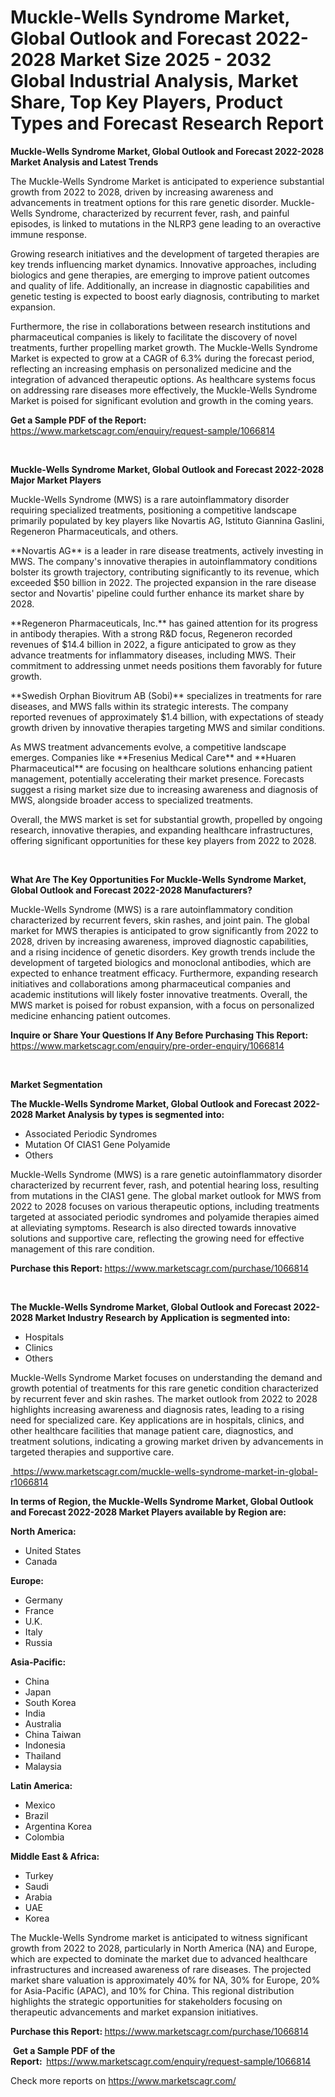 <p><h1>Muckle-Wells Syndrome Market, Global Outlook and Forecast 2022-2028 Market Size 2025 - 2032 Global Industrial Analysis, Market Share, Top Key Players, Product Types and Forecast Research Report</h1></p><p><strong>Muckle-Wells Syndrome Market, Global Outlook and Forecast 2022-2028 Market Analysis and Latest Trends</strong></p>
<p><p>The Muckle-Wells Syndrome Market is anticipated to experience substantial growth from 2022 to 2028, driven by increasing awareness and advancements in treatment options for this rare genetic disorder. Muckle-Wells Syndrome, characterized by recurrent fever, rash, and painful episodes, is linked to mutations in the NLRP3 gene leading to an overactive immune response.</p><p>Growing research initiatives and the development of targeted therapies are key trends influencing market dynamics. Innovative approaches, including biologics and gene therapies, are emerging to improve patient outcomes and quality of life. Additionally, an increase in diagnostic capabilities and genetic testing is expected to boost early diagnosis, contributing to market expansion.</p><p>Furthermore, the rise in collaborations between research institutions and pharmaceutical companies is likely to facilitate the discovery of novel treatments, further propelling market growth. The Muckle-Wells Syndrome Market is expected to grow at a CAGR of 6.3% during the forecast period, reflecting an increasing emphasis on personalized medicine and the integration of advanced therapeutic options. As healthcare systems focus on addressing rare diseases more effectively, the Muckle-Wells Syndrome Market is poised for significant evolution and growth in the coming years.</p></p>
<p><strong>Get a Sample PDF of the Report:&nbsp;</strong> <a href="https://www.marketscagr.com/enquiry/request-sample/1066814?utm_campaign=3575&utm_medium=2&utm_source=Github&utm_content=ia&utm_term=21032025&utm_id=muckle-wells-syndrome-market-global-outlook-and-forecast-2022-2028">https://www.marketscagr.com/enquiry/request-sample/1066814</a></p>
<p>&nbsp;</p>
<p><strong>Muckle-Wells Syndrome Market, Global Outlook and Forecast 2022-2028 Major Market Players</strong></p>
<p><p>Muckle-Wells Syndrome (MWS) is a rare autoinflammatory disorder requiring specialized treatments, positioning a competitive landscape primarily populated by key players like Novartis AG, Istituto Giannina Gaslini, Regeneron Pharmaceuticals, and others.</p><p>**Novartis AG** is a leader in rare disease treatments, actively investing in MWS. The company's innovative therapies in autoinflammatory conditions bolster its growth trajectory, contributing significantly to its revenue, which exceeded $50 billion in 2022. The projected expansion in the rare disease sector and Novartis' pipeline could further enhance its market share by 2028.</p><p>**Regeneron Pharmaceuticals, Inc.** has gained attention for its progress in antibody therapies. With a strong R&D focus, Regeneron recorded revenues of $14.4 billion in 2022, a figure anticipated to grow as they advance treatments for inflammatory diseases, including MWS. Their commitment to addressing unmet needs positions them favorably for future growth.</p><p>**Swedish Orphan Biovitrum AB (Sobi)** specializes in treatments for rare diseases, and MWS falls within its strategic interests. The company reported revenues of approximately $1.4 billion, with expectations of steady growth driven by innovative therapies targeting MWS and similar conditions.</p><p>As MWS treatment advancements evolve, a competitive landscape emerges. Companies like **Fresenius Medical Care** and **Huaren Pharmaceutical** are focusing on healthcare solutions enhancing patient management, potentially accelerating their market presence. Forecasts suggest a rising market size due to increasing awareness and diagnosis of MWS, alongside broader access to specialized treatments.</p><p>Overall, the MWS market is set for substantial growth, propelled by ongoing research, innovative therapies, and expanding healthcare infrastructures, offering significant opportunities for these key players from 2022 to 2028.</p></p>
<p>&nbsp;</p>
<p><strong>What Are The Key Opportunities For Muckle-Wells Syndrome Market, Global Outlook and Forecast 2022-2028 Manufacturers?</strong></p>
<p><p>Muckle-Wells Syndrome (MWS) is a rare autoinflammatory condition characterized by recurrent fevers, skin rashes, and joint pain. The global market for MWS therapies is anticipated to grow significantly from 2022 to 2028, driven by increasing awareness, improved diagnostic capabilities, and a rising incidence of genetic disorders. Key growth trends include the development of targeted biologics and monoclonal antibodies, which are expected to enhance treatment efficacy. Furthermore, expanding research initiatives and collaborations among pharmaceutical companies and academic institutions will likely foster innovative treatments. Overall, the MWS market is poised for robust expansion, with a focus on personalized medicine enhancing patient outcomes.</p></p>
<p><strong>Inquire or Share Your Questions If Any Before Purchasing This Report:</strong> <a href="https://www.marketscagr.com/enquiry/pre-order-enquiry/1066814?utm_campaign=3575&utm_medium=2&utm_source=Github&utm_content=ia&utm_term=21032025&utm_id=muckle-wells-syndrome-market-global-outlook-and-forecast-2022-2028">https://www.marketscagr.com/enquiry/pre-order-enquiry/1066814</a></p>
<p>&nbsp;</p>
<p><strong>Market Segmentation</strong></p>
<p><strong>The Muckle-Wells Syndrome Market, Global Outlook and Forecast 2022-2028 Market Analysis by types is segmented into:</strong></p>
<p><ul><li>Associated Periodic Syndromes</li><li>Mutation Of CIAS1 Gene Polyamide</li><li>Others</li></ul></p>
<p><p>Muckle-Wells Syndrome (MWS) is a rare genetic autoinflammatory disorder characterized by recurrent fever, rash, and potential hearing loss, resulting from mutations in the CIAS1 gene. The global market outlook for MWS from 2022 to 2028 focuses on various therapeutic options, including treatments targeted at associated periodic syndromes and polyamide therapies aimed at alleviating symptoms. Research is also directed towards innovative solutions and supportive care, reflecting the growing need for effective management of this rare condition.</p></p>
<p><strong>Purchase this Report:&nbsp;</strong><a href="https://www.marketscagr.com/purchase/1066814?utm_campaign=3575&utm_medium=2&utm_source=Github&utm_content=ia&utm_term=21032025&utm_id=muckle-wells-syndrome-market-global-outlook-and-forecast-2022-2028">https://www.marketscagr.com/purchase/1066814</a></p>
<p>&nbsp;</p>
<p><strong>The Muckle-Wells Syndrome Market, Global Outlook and Forecast 2022-2028 Market Industry Research by Application is segmented into:</strong></p>
<p><ul><li>Hospitals</li><li>Clinics</li><li>Others</li></ul></p>
<p><p>Muckle-Wells Syndrome Market focuses on understanding the demand and growth potential of treatments for this rare genetic condition characterized by recurrent fever and skin rashes. The market outlook from 2022 to 2028 highlights increasing awareness and diagnosis rates, leading to a rising need for specialized care. Key applications are in hospitals, clinics, and other healthcare facilities that manage patient care, diagnostics, and treatment solutions, indicating a growing market driven by advancements in targeted therapies and supportive care.</p></p>
<p><a href="https://www.marketscagr.com/muckle-wells-syndrome-market-in-global-r1066814?utm_campaign=3575&utm_medium=2&utm_source=Github&utm_content=ia&utm_term=21032025&utm_id=muckle-wells-syndrome-market-global-outlook-and-forecast-2022-2028">&nbsp;https://www.marketscagr.com/muckle-wells-syndrome-market-in-global-r1066814</a></p>
<p><strong>In terms of Region, the Muckle-Wells Syndrome Market, Global Outlook and Forecast 2022-2028 Market Players available by Region are:</strong></p>
<p>
    <p> <strong> North America: </strong>
        <ul>
            <li>United States</li>
            <li>Canada</li>
        </ul>
        </p> 
    <p> <strong> Europe: </strong>
        <ul>
            <li>Germany</li>
            <li>France</li>
            <li>U.K.</li>
            <li>Italy</li>
            <li>Russia</li>
        </ul>
        </p> 
    <p> <strong> Asia-Pacific: </strong>
        <ul>
            <li>China</li>
            <li>Japan</li>
            <li>South Korea</li>
            <li>India</li>
            <li>Australia</li>
            <li>China Taiwan</li>
            <li>Indonesia</li>
            <li>Thailand</li>
            <li>Malaysia</li>
        </ul>
        </p> 
    <p> <strong> Latin America: </strong>
        <ul>
            <li>Mexico</li>
            <li>Brazil</li>
            <li>Argentina Korea</li>
            <li>Colombia</li>
        </ul>
        </p> 
    <p> <strong> Middle East & Africa: </strong>
        <ul>
            <li>Turkey</li>
            <li>Saudi</li>
            <li>Arabia</li>
            <li>UAE</li>
            <li>Korea</li>
        </ul>
    </p>
    </p>
<p><p>The Muckle-Wells Syndrome market is anticipated to witness significant growth from 2022 to 2028, particularly in North America (NA) and Europe, which are expected to dominate the market due to advanced healthcare infrastructures and increased awareness of rare diseases. The projected market share valuation is approximately 40% for NA, 30% for Europe, 20% for Asia-Pacific (APAC), and 10% for China. This regional distribution highlights the strategic opportunities for stakeholders focusing on therapeutic advancements and market expansion initiatives.</p></p>
<p><strong>Purchase this Report: </strong><a href="https://www.marketscagr.com/purchase/1066814?utm_campaign=3575&utm_medium=2&utm_source=Github&utm_content=ia&utm_term=21032025&utm_id=muckle-wells-syndrome-market-global-outlook-and-forecast-2022-2028">https://www.marketscagr.com/purchase/1066814</a></p>
<p>&nbsp;<strong>Get a Sample PDF of the Report:&nbsp;&nbsp;</strong><a href="https://www.marketscagr.com/enquiry/request-sample/1066814?utm_campaign=3575&utm_medium=2&utm_source=Github&utm_content=ia&utm_term=21032025&utm_id=muckle-wells-syndrome-market-global-outlook-and-forecast-2022-2028">https://www.marketscagr.com/enquiry/request-sample/1066814</a></p>
<p><strong></strong></p>
<p>Check more reports on <a href="https://www.marketscagr.com/?utm_campaign=3575&utm_medium=2&utm_source=Github&utm_content=ia&utm_term=21032025&utm_id=muckle-wells-syndrome-market-global-outlook-and-forecast-2022-2028">https://www.marketscagr.com/</a></p>